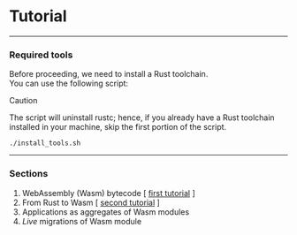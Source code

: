 # Tutorial
___

### Required tools
Before proceeding, we need to install a Rust toolchain.  
You can use the following script: 

> [!CAUTION]
> The script will uninstall rustc; hence, if you already have a Rust toolchain installed 
> in your machine, skip the first portion of the script. 

```
./install_tools.sh
```


___
### Sections

1. WebAssembly (Wasm) bytecode \[ [first tutorial](01_wasm_bytecode/wasm_bytecode.md) \]
2. From Rust to Wasm \[ [second tutorial](02_compiling_to_wasm/compiling_to_wasm.md) \]
3. Applications as aggregates of Wasm modules
4. _Live_ migrations of Wasm module